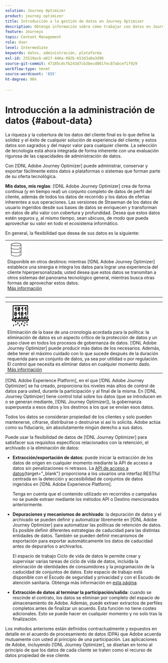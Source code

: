```yaml
---
solution: Journey Optimizer
product: journey optimizer
title: Introducción a la gestión de datos en Journey Optimizer
description: Obtenga información sobre cómo trabajar con datos en Journey Optimizer
feature: Journeys
topic: Content Management
role: User
level: Intermediate
keywords: datos, administración, plataforma
exl-id: 25519acb-a017-446a-992b-653d3a8a3d96
source-git-commit: 47185cdcfb243d7cb3becd861fec87abcef1f929
workflow-type: tm+mt
source-wordcount: '655'
ht-degree: 96%

---
```


# Introducción a la administración de datos {#about-data}

La riqueza y la cobertura de los datos del cliente final es lo que define la solidez y el éxito de cualquier solución de experiencia del cliente; y estos datos son sagrados y del mayor valor para cualquier cliente. La selección de tecnología está ahora integrada de forma inherente con una evaluación rigurosa de las capacidades de administración de datos.

Con [!DNL Adobe Journey Optimizer] puede administrar, conservar y exportar fácilmente estos datos a plataformas o sistemas que forman parte de su oferta tecnológica. 

**Mis datos, mis reglas**: [!DNL Adobe Journey Optimizer] crea de forma continua (y en tiempo real) un conjunto completo de datos de perfil del cliente, además de todos los datos de recorrido y los datos de ofertas inherentes a sus operaciones. Las versiones de Strawman de los datos de usuario ingeridos desde sus bases de datos se enriquecen y transforman en datos de alto valor con cobertura y profundidad. Desea que estos datos estén seguros y, al mismo tiempo, sean ubicuos, de modo que pueda aprovechar su valor en todo el ecosistema informático.

En general, la flexibilidad que desea de sus datos es la siguiente:


<table style="table-layout:fixed">
<tr style="border: 0;">
  <td>
    <div><img alt="destinos" src="assets/do-not-localize/dest.png" /> 
    <br>Disponible en otros destinos: mientras [!DNL Adobe Journey Optimizer] establece una sinergia e integra los datos para lograr una experiencia del cliente hiperpersonalizada; usted desea que estos datos se transmitan a otros sistemas del panorama tecnológico general, mientras busca otras formas de aprovechar estos datos.
    <div>
     <a href="../integrations/ajo-integrations.md">Más información</a></div>
    </div>
    <br>
  </td>
</tr>
</table>

<!--td>
    <div><img alt="retention" src="assets/do-not-localize/retention.png" />  
    <br>Retained for a stipulated duration – Industry or regional regulations (such as GDPR or CCPA) or internal data governance policies stipulate how long or how short a duration, data needs to be maintained or archived in Adobe Experience Platform Data Lake. <a href="../privacy/get-started-privacy.md">Learn more</a></div>
  </td>
</tr>
<tr style="border: 0;"-->
<table style="table-layout:fixed">
<tr style="border: 0;">
  <td>
    <div><img alt="directiva" src="assets/do-not-localize/policy.png" /> 
    <br>Eliminación de la base de una cronología acordada para la política: la eliminación de datos es un aspecto crítico de la protección de datos y un paso clave en todos los procesos de gobernanza de datos. [!DNL Adobe Journey Optimizer] puede producir más datos de los necesarios. Además, debe tener el máximo cuidado con lo que sucede después de la duración requerida para un conjunto de datos, ya sea por utilidad o por regulación. El control que necesita es eliminar datos en cualquier momento dado. 
    </div>
      <div>
     <a href="../privacy/data-hygiene.md">Más información</a></div>
    </div>
  </td>
</tr>
</table>

[!DNL Adobe Experience Platform], en el que [!DNL Adobe Journey Optimizer] se ha creado, proporciona los niveles más altos de control de datos para usted, durante la participación y al final de la misma. En [!DNL Journey Optimizer] tiene control total sobre los datos (que se introducen en o se generan mediante, [!DNL Journey Optimizer]), la gobernanza superpuesta a esos datos y los destinos a los que se envían esos datos.

Todos los datos se consideran propiedad de los clientes y solo pueden mantenerse, cifrarse, distribuirse o destruirse si así lo solicita. Adobe actúa como su fiduciario, sin absolutamente ningún derecho a sus datos.

Puede usar la flexibilidad de datos de [!DNL Journey Optimizer] para satisfacer sus requisitos específicos relacionados con la retención, el archivado o la eliminación de datos:

* **Extracción/exportación de datos**: puede iniciar la extracción de los datos de origen en cualquier momento mediante la API de acceso a datos sin penalizaciones ni retrasos. La [API de acceso a datos](https://experienceleague.adobe.com/docs/experience-platform/data-access/api.html?lang=es){target="_blank"} proporciona a los usuarios una interfaz RESTful centrada en la detección y accesibilidad de conjuntos de datos ingeridos en [!DNL Adobe Experience Platform]. <!--In the future (on roadmap), you can use file-based destinations to export and migrate log data from Adobe Journey Optimizer. -->

  Tenga en cuenta que el contenido utilizado en recorridos o campañas no se puede extraer mediante los métodos API o Destino mencionados anteriormente.

<!--
* **Profile Service Data Retention**: For Behavioral and Time series data appended to any Profile, you may choose to use Journey Optimizer's default setting of retaining this data for up to 91 days from the date of its addition to a Profile, or until an alternative time-period selected by the you. The time that Adobe keeps this data varies from contract to contract, and is outlined in an organization's data retention policy.

  Learn more about Experience Event expirations in [Adobe Experience Platform documentation](https://experienceleague.adobe.com/docs/experience-platform/profile/event-expirations.html?lang=es){target="_blank"}.
-->

* **Depuraciones y mecanismos de archivado**: la depuración de datos y el archivado se pueden definir y automatizar libremente en [!DNL Adobe Journey Optimizer] para automatizar las políticas de retención de datos. Es posible definir diferentes estrategias de caducidad para las distintas entidades de datos. También se pueden definir mecanismos de exportación para exportar automáticamente los datos de caducidad antes de depurarlos o archivarlos.

  El espacio de trabajo Ciclo de vida de datos le permite crear y supervisar varias tareas de ciclo de vida de datos, incluida la eliminación de identidades de consumidores y la programación de la caducidad de conjuntos de datos. Este espacio de trabajo está disponible con el Escudo de seguridad y privacidad y con el Escudo de atención sanitaria. Obtenga más información en [esta página](../privacy/data-hygiene.md).

<!--
* **Data Lake and Deletions**: Customer Data stored in the Data Lake can be retained by Journey Optimizer:
    
    * for 7 days to facilitate the onboarding of Customer Data into the Profile Services, after which it may be permanently deleted, or
    * until chosen to be deleted by you

-->

* **Extracción de datos al terminar la participación/salida**: cuando se rescinde el contrato, los datos se eliminan por completo del espacio de almacenamiento de Adobe. Además, puede extraer extractos de perfiles completos antes de finalizar un acuerdo. Esta función no tiene costes adicionales. Esto se puede hacer en cualquier momento y no solo tras la finalización.

Los métodos anteriores están definidos contractualmente y expuestos en detalle en el acuerdo de procesamiento de datos (DPA) que Adobe acuerda mutuamente con usted al principio de una participación. Las aplicaciones de Adobe, incluyendo [!DNL Journey Optimizer], se diseñan en torno al principio de que los datos de cada cliente se traten como el recurso de datos propiedad de ese cliente.
